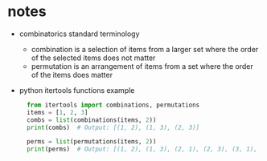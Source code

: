 # notes

- combinatorics standard terminology
  - combination is a selection of items from a larger set where the order of the selected items does not matter
  - permutation is an arrangement of items from a set where the order of the items does matter

- python itertools functions example
  ```python
    from itertools import combinations, permutations
    items = [1, 2, 3]
    combs = list(combinations(items, 2))
    print(combs)  # Output: [(1, 2), (1, 3), (2, 3)]

    perms = list(permutations(items, 2))
    print(perms)  # Output: [(1, 2), (1, 3), (2, 1), (2, 3), (3, 1), (3, 2)]
  ```
